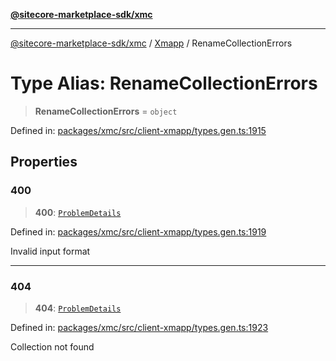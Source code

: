 [**@sitecore-marketplace-sdk/xmc**](../../../../README.md)

***

[@sitecore-marketplace-sdk/xmc](../../../../README.md) / [Xmapp](../README.md) / RenameCollectionErrors

# Type Alias: RenameCollectionErrors

> **RenameCollectionErrors** = `object`

Defined in: [packages/xmc/src/client-xmapp/types.gen.ts:1915](https://github.com/Sitecore/marketplace-sdk/blob/main/packages/xmc/src/client-xmapp/types.gen.ts#L1915)

## Properties

### 400

> **400**: [`ProblemDetails`](ProblemDetails.md)

Defined in: [packages/xmc/src/client-xmapp/types.gen.ts:1919](https://github.com/Sitecore/marketplace-sdk/blob/main/packages/xmc/src/client-xmapp/types.gen.ts#L1919)

Invalid input format

***

### 404

> **404**: [`ProblemDetails`](ProblemDetails.md)

Defined in: [packages/xmc/src/client-xmapp/types.gen.ts:1923](https://github.com/Sitecore/marketplace-sdk/blob/main/packages/xmc/src/client-xmapp/types.gen.ts#L1923)

Collection not found
